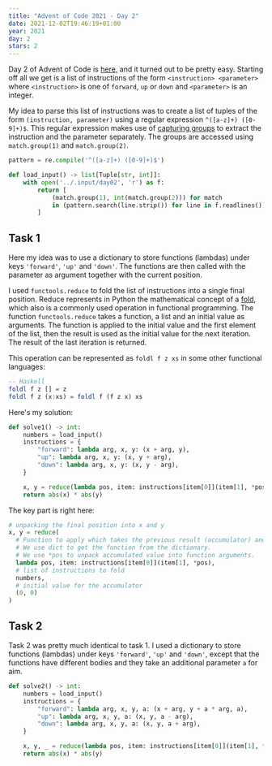 ```yaml
---
title: "Advent of Code 2021 - Day 2"
date: 2021-12-02T19:46:19+01:00
year: 2021
day: 2
stars: 2
---
```


Day 2 of Advent of Code is [here,](https://adventofcode.com/2021/day/2) and it turned out to be pretty easy. Starting off all we get is a list of instructions of the form  `<instruction> <parameter>` where `<instruction>` is one of `forward`, `up` or `down` and `<parameter>` is an integer.

My idea to parse this list of instructions was to create a list of tuples of the form `(instruction, parameter)` using a regular expression `^([a-z]+) ([0-9]+)$`. This regular expression makes use of [capturing groups](https://docs.python.org/3/howto/regex.html#grouping) to extract the instruction and the parameter separately. The groups are accessed using `match.group(1)` and `match.group(2)`.

```python
pattern = re.compile('^([a-z]+) ([0-9]+)$')

def load_input() -> list[Tuple[str, int]]:
    with open('../.input/day02', 'r') as f:
        return [
            (match.group(1), int(match.group(2))) for match
            in (pattern.search(line.strip()) for line in f.readlines())
        ]
```

## Task 1

Here my idea was to use a dictionary to store functions (lambdas) under keys `'forward'`, `'up'` and `'down'`. The functions are then called with the parameter as argument together with the current position.

I used `functools.reduce` to fold the list of instructions into a single final position. Reduce represents in Python the mathematical concept of a [fold](https://en.wikipedia.org/wiki/Fold_(higher-order_function)), which also is a commonly used operation in functional programming. The function `functools.reduce` takes a function, a list and an initial value as arguments. The function is applied to the initial value and the first element of the list, then the result is used as the initial value for the next iteration. The result of the last iteration is returned.

This operation can be represented as `foldl f z xs` in some other functional languages:

```haskell
-- Haskell
foldl f z [] = z
foldl f z (x:xs) = foldl f (f z x) xs
```

Here's my solution:

```python
def solve1() -> int:
    numbers = load_input()
    instructions = {
        "forward": lambda arg, x, y: (x + arg, y),
        "up": lambda arg, x, y: (x, y + arg),
        "down": lambda arg, x, y: (x, y - arg),
    }

    x, y = reduce(lambda pos, item: instructions[item[0]](item[1], *pos), numbers, (0, 0))
    return abs(x) * abs(y)
```

The key part is right here:
```python
# unpacking the final position into x and y
x, y = reduce(
  # Function to apply which takes the previous result (accumulator) and the next item in the list.
  # We use dict to get the function from the dictionary.
  # We use *pos to unpack accumulated value into function arguments.
  lambda pos, item: instructions[item[0]](item[1], *pos), 
  # list of instructions to fold
  numbers,
  # initial value for the accumulator
  (0, 0)
)
```

## Task 2

Task 2 was pretty much identical to task 1. I used a dictionary to store functions (lambdas) under keys `'forward'`, `'up'` and `'down'`, except that the functions have different bodies and they take an additional parameter `a` for aim.

```python
def solve2() -> int:
    numbers = load_input()
    instructions = {
        "forward": lambda arg, x, y, a: (x + arg, y + a * arg, a),
        "up": lambda arg, x, y, a: (x, y, a - arg),
        "down": lambda arg, x, y, a: (x, y, a + arg),
    }

    x, y, _ = reduce(lambda pos, item: instructions[item[0]](item[1], *pos), numbers, (0, 0, 0))
    return abs(x) * abs(y)
```
